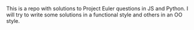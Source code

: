 This is a repo with solutions to Project Euler questions in JS and Python.  I will try to write some solutions in a functional style and others in an OO style.